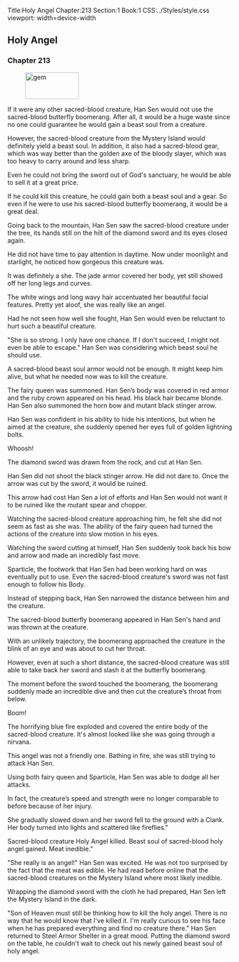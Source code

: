 Title:Holy Angel 
Chapter:213 
Section:1 
Book:1 
CSS:../Styles/style.css 
viewport: width=device-width
  
## Holy Angel
### Chapter 213 
<figure>
	<img src="../Images/gem.gif" alt="gem" id="gem" width="120" height="60" />
</figure>
  

  
  If it were any other sacred-blood creature, Han Sen would not use the sacred-blood butterfly boomerang. After all, it would be a huge waste since no one could guarantee he would gain a beast soul from a creature.

However, the sacred-blood creature from the Mystery Island would definitely yield a beast soul. In addition, it also had a sacred-blood gear, which was way better than the golden axe of the bloody slayer, which was too heavy to carry around and less sharp.

Even he could not bring the sword out of God's sanctuary, he would be able to sell it at a great price.

If he could kill this creature, he could gain both a beast soul and a gear. So even if he were to use his sacred-blood butterfly boomerang, it would be a great deal.

Going back to the mountain, Han Sen saw the sacred-blood creature under the tree, its hands still on the hilt of the diamond sword and its eyes closed again.

He did not have time to pay attention in daytime. Now under moonlight and starlight, he noticed how gorgeous this creature was.

It was definitely a she. The jade armor covered her body, yet still showed off her long legs and curves.

The white wings and long wavy hair accentuated her beautiful facial features. Pretty yet aloof, she was really like an angel.

Had he not seen how well she fought, Han Sen would even be reluctant to hurt such a beautiful creature.

"She is so strong. I only have one chance. If I don't succeed, I might not even be able to escape." Han Sen was considering which beast soul he should use.

A sacred-blood beast soul armor would not be enough. It might keep him alive, but what he needed now was to kill the creature.

The fairy queen was summoned. Han Sen’s body was covered in red armor and the ruby crown appeared on his head. His black hair became blonde. Han Sen also summoned the horn bow and mutant black stinger arrow.

Han Sen was confident in his ability to hide his intentions, but when he aimed at the creature, she suddenly opened her eyes full of golden lightning bolts.

Whoosh!

The diamond sword was drawn from the rock, and cut at Han Sen.

Han Sen did not shoot the black stinger arrow. He did not dare to. Once the arrow was cut by the sword, it would be ruined.

This arrow had cost Han Sen a lot of efforts and Han Sen would not want it to be ruined like the mutant spear and chopper.

Watching the sacred-blood creature approaching him, he felt she did not seem as fast as she was. The ability of the fairy queen had turned the actions of the creature into slow motion in his eyes.

Watching the sword cutting at himself, Han Sen suddenly took back his bow and arrow and made an incredibly fast move.

Sparticle, the footwork that Han Sen had been working hard on was eventually put to use. Even the sacred-blood creature's sword was not fast enough to follow his Body.

Instead of stepping back, Han Sen narrowed the distance between him and the creature.

The sacred-blood butterfly boomerang appeared in Han Sen's hand and was thrown at the creature.

With an unlikely trajectory, the boomerang approached the creature in the blink of an eye and was about to cut her throat.

However, even at such a short distance, the sacred-blood creature was still able to take back her sword and slash it at the butterfly boomerang.

The moment before the sword touched the boomerang, the boomerang suddenly made an incredible dive and then cut the creature’s throat from below.

Boom!

The horrifying blue fire exploded and covered the entire body of the sacred-blood creature. It's almost looked like she was going through a nirvana.

This angel was not a friendly one. Bathing in fire, she was still trying to attack Han Sen.

Using both fairy queen and Sparticle, Han Sen was able to dodge all her attacks.

In fact, the creature’s speed and strength were no longer comparable to before because of her injury.

She gradually slowed down and her sword fell to the ground with a Clank. Her body turned into lights and scattered like fireflies."

Sacred-blood creature Holy Angel killed. Beast soul of sacred-blood holy angel gained. Meat inedible."

"She really is an angel!" Han Sen was excited. He was not too surprised by the fact that the meat was edible. He had read before online that the sacred-blood creatures on the Mystery Island where most likely inedible.

Wrapping the diamond sword with the cloth he had prepared, Han Sen left the Mystery Island in the dark.

"Son of Heaven must still be thinking how to kill the holy angel. There is no way that he would know that I've killed it. I'm really curious to see his face when he has prepared everything and find no creature there." Han Sen returned to Steel Armor Shelter in a great mood. Putting the diamond sword on the table, he couldn't wait to check out his newly gained beast soul of holy angel.
